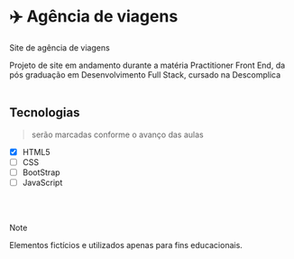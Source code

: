 # :airplane: Agência de viagens

  Site de agência de viagens

  Projeto de site em andamento durante a matéria Practitioner Front End, da pós graduação em Desenvolvimento Full Stack, cursado na Descomplica
  <br>
  <br>

## Tecnologias
> serão marcadas conforme o avanço das aulas

- [X] HTML5
- [ ] CSS
- [ ] BootStrap
- [ ] JavaScript

<br>
<br>

> [!NOTE]
> Elementos fictícios e utilizados apenas para fins educacionais.




